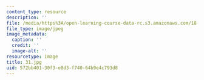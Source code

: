 ```yaml
---
content_type: resource
description: ''
file: /media/https%3A/open-learning-course-data-rc.s3.amazonaws.com/18-03-differential-equations-spring-2010/572bb40130f3e8d3f74064b9e4c793d8_31.jpg
file_type: image/jpeg
image_metadata:
  caption: ''
  credit: ''
  image-alt: ''
resourcetype: Image
title: 31.jpg
uid: 572bb401-30f3-e8d3-f740-64b9e4c793d8
---
```

